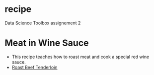 # recipe
Data Science Toolbox assignement 2

# Meat in Wine Sauce

- This recipe teaches how to roast meat and cook a special red wine sauce.
- [Roast Beef Tenderloin](https://www.onceuponachef.com/recipes/roast-beef-tenderloin-wine-sauce.html)
